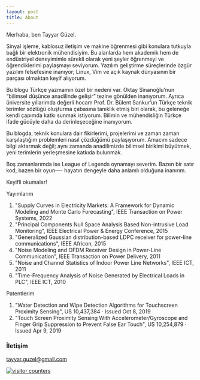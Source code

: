 ```yaml
---
layout: post
title: About
---
```


Merhaba, ben Tayyar Güzel.

Sinyal işleme, kablosuz iletişim ve makine öğrenmesi gibi konulara tutkuyla bağlı bir elektronik mühendisiyim. Bu alanlarda hem akademik hem de endüstriyel deneyimimle sürekli olarak yeni şeyler öğrenmeyi ve öğrendiklerimi paylaşmayı seviyorum. Yazılım geliştirme süreçlerinde özgür yazılım felsefesine inanıyor; Linux, Vim ve açık kaynak dünyasının bir parçası olmaktan keyif alıyorum.

Bu blogu Türkçe yazmamın özel bir nedeni var. Oktay Sinanoğlu’nun “bilimsel düşünce anadilinde gelişir” tezine gönülden inanıyorum. Ayrıca üniversite yıllarımda değerli hocam Prof. Dr. Bülent Sankur’un Türkçe teknik terimler sözlüğü oluşturma çabasına tanıklık etmiş biri olarak, bu geleneğe kendi çapımda katkı sunmak istiyorum. Bilimin ve mühendisliğin Türkçe ifade gücüyle daha da derinleşeceğine inanıyorum.

Bu blogda, teknik konulara dair fikirlerimi, projelerimi ve zaman zaman karşılaştığım problemleri nasıl çözdüğümü paylaşıyorum. Amacım sadece bilgi aktarmak değil; aynı zamanda anadilimizde bilimsel birikimi büyütmek, yeni terimlerin yerleşmesine katkıda bulunmak.

Boş zamanlarımda ise League of Legends oynamayı severim. Bazen bir satır kod, bazen bir oyun—- hayatın dengeyle daha anlamlı olduğuna inanırım.

Keyifli okumalar!

Yayımlarım

1. "Supply Curves in Electricity Markets: A Framework for Dynamic Modeling and Monte Carlo Forecasting", IEEE Transaction on Power Systems, 2022
2. "Principal Components Null Space Analysis Based Non-intrusive Load Monitoring", IEEE Electrical Power & Energy Conference, 2015
3. "Generalized Gaussian distribution-based LDPC receiver for power-line communications", IEEE Africon, 2015
4. "Noise Modeling and OFDM Receiver Design in Power-Line Communication", IEEE Transaction on Power Delivery, 2011
5. "Noise and Channel Statistics of Indoor Power Line Networks", IEEE ICT, 2011
6. "Time-Frequency Analysis of Noise Generated by Electrical Loads in PLC", IEEE ICT, 2010

Patentlerim

1. "Water Detection and Wipe Detection Algorithms for Touchscreen Proximity Sensing", US 10,437,384 · Issued Oct 8, 2019
2. "Touch Screen Proximity Sensing With Accelerometer/Gyroscope and Finger Grip Suppression to Prevent False Ear Touch", US 10,254,879 · Issued Apr 9, 2019

### İletişim

[tayyar.guzel@gmail.com](mailto:tayyar.guzel@gmail.com)

<a href="https://www.freecounterstat.com" title="visitor counters"><img src="https://counter4.optistats.ovh/private/freecounterstat.php?c=cx3ac8d6kfuk49ch6bj6m322mq883cqy" border="0" title="visitor counters" alt="visitor counters"></a>
